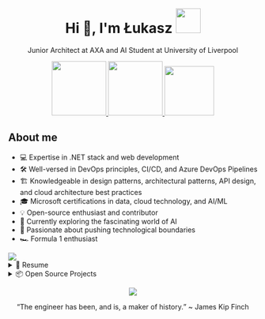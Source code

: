 <h1 align="center">Hi 👋, I'm Łukasz <img src="https://user-images.githubusercontent.com/74038190/212284087-bbe7e430-757e-4901-90bf-4cd2ce3e1852.gif" width="50"></img></h1>
<p align="center">Junior Architect at AXA and AI Student at University of Liverpool</p>
<p align="center">
  <a href="#">
    <img width=110 src="https://img.shields.io/badge/linkedin-%230077B5.svg?&style=for-the-badge&logo=linkedin&logoColor=white" />
  </a>
  <a href="#">
    <img width=110 src="https://img.shields.io/badge/website-000000?style=for-the-badge&logo=About.me&logoColor=white"/>
  </a>
  <a href="https://www.kaggle.com/ukaszczerniawski">
    <img width=100 src="https://img.shields.io/badge/Kaggle-20BEFF?style=for-the-badge&logo=Kaggle&logoColor=white" />
  </a>
</p>
<p align="center">
  <h2>About me</h2>
  <ul>
    <li>💻 Expertise in .NET stack and web development</li>
    <li>🛠 Well-versed in DevOps principles, CI/CD, and Azure DevOps Pipelines</li>
    <li>🏗 Knowledgeable in design patterns, architectural patterns, API design, and cloud architecture best practices</li>
    <li>🎓 Microsoft certifications in data, cloud technology, and AI/ML</li>
    <li>💡 Open-source enthusiast and contributor</li>
    <li>🤖 Currently exploring the fascinating world of AI</li>
    <li>🌟 Passionate about pushing technological boundaries</li>
    <li>🏎 Formula 1 enthusiast</li>
  </ul>
</p>
<img src="https://user-images.githubusercontent.com/74038190/212284100-561aa473-3905-4a80-b561-0d28506553ee.gif"/>
<details>
  <summary>📄 Resume</summary>

  ## Education
   - 🤖 **Artificial Intelligence MSc**\
     📅 2023 - Present\
     📍 **University Of Liverpool** - Liverpool, UK
     
   - 💻 **Computer Science BSc**\
     📅 2016 - 2020\
     📍 **WIT Academy** - Warsaw, Poland
     
  ## Work Experience
   <img align="right" src="https://img.shields.io/badge/Azure_DevOps-0078D7?style=for-the-badge&logo=azure-devops&logoColor=white" />
   <img align="right" src="https://img.shields.io/badge/microsoft%20azure-0089D6?style=for-the-badge&logo=microsoft-azure&logoColor=white" />
   <img align="right" src="https://img.shields.io/badge/Microsoft%20SQL%20Server-CC2927?style=for-the-badge&logo=microsoft%20sql%20server&logoColor=white" />
   <img align="right" src="https://img.shields.io/badge/Angular-DD0031?style=for-the-badge&logo=angular&logoColor=white" />
   <img align="right" src="https://img.shields.io/badge/.NET-512BD4?style=for-the-badge&logo=dotnet&logoColor=white" />
  
   - 👨🏻‍💻 **Junior Architect**\
     📅 01.2024 - Present\
     📍 **AXA** - Warsaw, Poland

   <img align="right" src="https://img.shields.io/badge/Azure_DevOps-0078D7?style=for-the-badge&logo=azure-devops&logoColor=white" />
   <img align="right" src="https://img.shields.io/badge/microsoft%20azure-0089D6?style=for-the-badge&logo=microsoft-azure&logoColor=white" />
   <img align="right" src="https://img.shields.io/badge/Microsoft%20SQL%20Server-CC2927?style=for-the-badge&logo=microsoft%20sql%20server&logoColor=white" />
   <img align="right" src="https://img.shields.io/badge/Angular-DD0031?style=for-the-badge&logo=angular&logoColor=white" />
   <img align="right" src="https://img.shields.io/badge/.NET-512BD4?style=for-the-badge&logo=dotnet&logoColor=white" />
  
   - 👨🏻‍💻 **.NET Developer**\
     📅 07.2023 - 12.2023\
     📍 **AXA** - Warsaw, Poland

   <img align="right" src="https://img.shields.io/badge/Azure_DevOps-0078D7?style=for-the-badge&logo=azure-devops&logoColor=white" />
   <img align="right" src="https://img.shields.io/badge/microsoft%20azure-0089D6?style=for-the-badge&logo=microsoft-azure&logoColor=white" />
   <img align="right" src="https://img.shields.io/badge/Microsoft%20SQL%20Server-CC2927?style=for-the-badge&logo=microsoft%20sql%20server&logoColor=white" />
   <img align="right" src="https://img.shields.io/badge/Angular-DD0031?style=for-the-badge&logo=angular&logoColor=white" />
   <img align="right" src="https://img.shields.io/badge/.NET-512BD4?style=for-the-badge&logo=dotnet&logoColor=white" />
  
   - 👨🏻‍💻 **Junior .NET Developer**\
     📅 05.2022 - 06.2023\
     📍 **AXA** - Warsaw, Poland

   <img align="right" src="https://img.shields.io/badge/Azure_DevOps-0078D7?style=for-the-badge&logo=azure-devops&logoColor=white" />
   <img align="right" src="https://img.shields.io/badge/microsoft%20azure-0089D6?style=for-the-badge&logo=microsoft-azure&logoColor=white" />
   <img align="right" src="https://img.shields.io/badge/Microsoft%20SQL%20Server-CC2927?style=for-the-badge&logo=microsoft%20sql%20server&logoColor=white" />
   <img align="right" src="https://img.shields.io/badge/Angular-DD0031?style=for-the-badge&logo=angular&logoColor=white" />
   <img align="right" src="https://img.shields.io/badge/.NET-512BD4?style=for-the-badge&logo=dotnet&logoColor=white" />
  
   - 👨🏻‍💻 **Trainee .NET Developer**\
     📅 12.2020 - 04.2021\
     📍 **AXA** - Warsaw, Poland

   <img align="right" src="https://img.shields.io/badge/Microsoft%20SQL%20Server-CC2927?style=for-the-badge&logo=microsoft%20sql%20server&logoColor=white" />
   <img align="right" src="https://img.shields.io/badge/React-20232A?style=for-the-badge&logo=react&logoColor=61DAFB" />
   <img align="right" src="https://img.shields.io/badge/.NET-512BD4?style=for-the-badge&logo=dotnet&logoColor=white" />
  
   - 👨🏻‍💻 **.NET Developer**\
     📅 07.2018 - 12.2020\
     📍 **Freelancer** - Warsaw, Poland
     
  ## Certificates
  <a href="https://learn.microsoft.com/en-gb/users/czerniawski-lukasz/credentials/6fd1278d796dbd72">
    <img src="https://img.shields.io/badge/Azure%20Fundamentals-0089D6?style=for-the-badge&logo=microsoft-azure&logoColor=white"/>
  </a>
  <br/>
    <a href="https://learn.microsoft.com/en-gb/users/czerniawski-lukasz/credentials/35707c2a0c4d046c">
    <img src="https://img.shields.io/badge/Azure%20Data%20Fundamentals-0089D6?style=for-the-badge&logo=microsoft-azure&logoColor=white"/>
  </a>
  <br/>
  <a href="https://learn.microsoft.com/en-gb/users/czerniawski-lukasz/credentials/221f77f65a806101">
    <img src="https://img.shields.io/badge/Azure%20AI%20Fundamentals-0089D6?style=for-the-badge&logo=microsoft-azure&logoColor=white"/>
  </a>
  <br/>
  <a href="https://www.datacamp.com/certificate/DEA0017926458443">
    <img src="https://img.shields.io/badge/Data%20Engineer%20Associate%20-05192D?style=for-the-badge&logo=datacamp&logoColor=65FF8F"/>
  </a>
  
  ## Technologies
  <img src="https://img.shields.io/badge/.NET-512BD4?style=for-the-badge&logo=dotnet&logoColor=white">
  <img src="https://img.shields.io/badge/C%23-239120?style=for-the-badge&logo=csharp&logoColor=white">
  <img src="https://img.shields.io/badge/Microsoft%20SQL%20Server-CC2927?style=for-the-badge&logo=microsoft%20sql%20server&logoColor=white">
  <img src="https://img.shields.io/badge/microsoft%20azure-0089D6?style=for-the-badge&logo=microsoft-azure&logoColor=white">
  <img src="https://img.shields.io/badge/Azure_DevOps-0078D7?style=for-the-badge&logo=azure-devops&logoColor=white">
  <img src="https://img.shields.io/badge/Angular-DD0031?style=for-the-badge&logo=angular&logoColor=white">
  <img src="https://img.shields.io/badge/JavaScript-323330?style=for-the-badge&logo=javascript&logoColor=F7DF1E">
  <img src="https://img.shields.io/badge/TypeScript-007ACC?style=for-the-badge&logo=typescript&logoColor=white">
  <img src="https://img.shields.io/badge/Node%20js-339933?style=for-the-badge&logo=nodedotjs&logoColor=white">
  <img src="https://img.shields.io/badge/Deno-white?style=for-the-badge&logo=deno&logoColor=464647">
  <img src="https://img.shields.io/badge/Rust-000000?style=for-the-badge&logo=rust&logoColor=white">
  <img src="https://img.shields.io/badge/Python-FFD43B?style=for-the-badge&logo=python&logoColor=blue">
  <img src="https://img.shields.io/badge/scikit_learn-F7931E?style=for-the-badge&logo=scikit-learn&logoColor=white">
  <img src="https://img.shields.io/badge/TensorFlow-FF6F00?style=for-the-badge&logo=TensorFlow&logoColor=white">
  <img src="https://img.shields.io/badge/PyTorch-EE4C2C?style=for-the-badge&logo=pytorch&logoColor=white">
  <img src="https://img.shields.io/badge/Keras-FF0000?style=for-the-badge&logo=keras&logoColor=white">
</details>

<details>
  <summary>📦 Open Source Projects </summary>
  <br/>

| Name                 | A short summary                              | Install   | Downloads |
| -------------------- | -------------------------------------------- | --------- | --------- |
| [Obsidian Sunset VSCode Theme](https://github.com/lczerniawski/ObsidianSunset) | Obsidian Sunset is a dark and colorful theme for Visual Studio Code that enhances the readability and aesthetics of your code.  | [![VSCode Marketplace](https://img.shields.io/visual-studio-marketplace/v/lczerniawski.obsidiansunset)](https://marketplace.visualstudio.com/items?itemName=lczerniawski.obsidiansunset) | [![VSCode Marketplace](https://img.shields.io/visual-studio-marketplace/i/lczerniawski.obsidiansunset)](https://img.shields.io/visual-studio-marketplace/i/lczerniawski.obsidiansunset) |
| [Obsidian Sunset JetBrains Theme](https://github.com/lczerniawski/ObsidianSunset-JetBrains) | Obsidian Sunset is a dark and colorful theme for JetBrains IDE that enhances the readability and aesthetics of your code.  | [![JetBrains Marketplace](https://img.shields.io/jetbrains/plugin/v/obsidiansunset?label=version)](https://plugins.jetbrains.com/plugin/23938-obsidian-sunset-theme) | [![JetBrains Marketplace](https://img.shields.io/jetbrains/plugin/d/obsidiansunset)](https://img.shields.io/jetbrains/plugin/d/obsidiansunset) |

</details>

<p align="center">
  <img src="https://user-images.githubusercontent.com/74038190/213911110-aedbef38-a29f-4b6b-a65c-11608b4f75a5.gif">
  <p align="center"><q>The engineer has been, and is, a maker of history.</q> ~ James Kip Finch</p>
</p>
